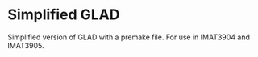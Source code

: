 # Simplified GLAD
Simplified version of GLAD with a premake file. For use in IMAT3904 and IMAT3905.
